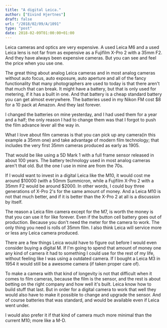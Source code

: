 ```yaml
---
title: "A digital Leica."
author: ["Eivind Hjertnes"]
draft: false
url: "/2018/02/09/A/1091"
type: "post"
date: 2018-02-09T01:00:00+01:00
---
```


Leica cameras and optics are very expensive. A used Leica M6 and a used
Leica lens is not far from as expensive as a Fujifilm X-Pro 2 with a
35mm F2. And they have always been expensive cameras. But you can see
and feel the price when you use one.

The great thing about analog Leica cameras and in most analog cameras
without auto focus, auto exposure, auto aperture and all of the fancy
functionality that many photographers are used to today is that there
aren't that much that can break. It might have a battery, but that is
only used for metering, if it has a built in one. And that battery is a
cheap standard battery you can get almost everywhere. The batteries used
in my Nikon FM cost $8 for a 10 pack at Amazon. And they last forever.

I changed the batteries on mine yesterday, and I had used them for a
year and a half; the only reason I had to change them was that I forgot
to push the film advance lever all the way in.

What I love about film cameras is that you can pick up any camera(in
this example a 35mm one) and take advantage of modern film technology;
that includes the very first 35mm cameras produced as early as 1905.

That would be like using a 5D Mark 1 with a full frame sensor released
in about 100 years. The battery technology used in most analog cameras
aren't that old. But the one I use in mine are from the 70s.

If I would want to invest in a digital Leica like the M10, it would cost
me around $10000 (with a 50mm Summicron, while a Fujifilm X-Pro 2 with a
35mm F2 would be around $2000. In other words, I could buy three
generations of X-Pro 2's for the same amount of money. And a Leica M10
is not that much better, and if it is better than the X-Pro 2 at all is
a discussion by itself.

The reason a Leica film camera except for the M7, is worth the money is
that you can use it for like forever. Even if the button cell battery
goes out of production. Because you don't need the meter for the camera
to work. The only thing you need is rolls of 35mm film. I also think
Leica will service more or less any Leica camera produced.

There are a few things Leica would have to figure out before I would
even consider buying a digital M. If I'm going to spend that amount of
money one any kind of camera it had to something I could use for the
rest of my life, without feeling like I was using a outdated camera. If
I bought a Leica M3 in 1954 it would still be a awesome camera (if taken
proper care of).

To make a camera with that kind of longevity is not that difficult when
it comes to film cameras, because the film is the sensor, and the rest
is about betting on the right company and how well it's built. Leica
know how to build stuff that last. But in order for a digital camera to
work that well they would also have to make it possible to change and
upgrade the sensor. And of course batteries that was standard, and would
be available even if Leica went under.

I would also prefer it if that kind of camera much more minimal than the
current M10; more like a M-D.

